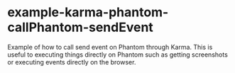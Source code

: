 # example-karma-phantom-callPhantom-sendEvent
Example of how to call send event on Phantom through Karma. This is useful to executing things directly on Phantom such as getting screenshots or executing events directly on the browser.
